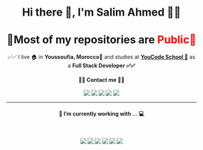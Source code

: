 <center align='center'>
<h1 align='center'> Hi there 👋, I'm Salim Ahmed 👨‍💻</h1>
<h1 style="border:none;" align='center'><b>🚨Most of my repositories are <span style="color:red";>Public🚨</span></b></h1>

<p align='center'>
  ✅✅ I live 🏠 in <b>Youssoufia, Morocco📍</b>  and studies at <b><a href="https://youcode.ma">YouCode School 🏫</a></b> as a <b>Full Stack Developer ✅✅

  <h4 align='center'>📇📇 Contact me 📇📇</h4>
</p>
<p align="center">
    <a href="https://github.com/AHMEDSALIM01"><img src="https://img.shields.io/badge/-Github-black?style=for-the-badge&logo=github"></a>
    <a href="https://www.linkedin.com/in/ahmed-salim-64988a158/"><img src="https://img.shields.io/badge/-linkedin-darkblue?style=for-the-badge&logo=linkedin"></a>
    <a href="https://www.instagram.com/saliiimahmed/"><img src="https://img.shields.io/badge/-instagram-red?style=for-the-badge&logo=instagram&logoColor=white"></a>
    <a href="tel:+212689734670"><img src="https://img.shields.io/badge/+212603768705-black?style=for-the-badge&logo=whatsapp&logoColor=white"></a>
    <a href="mailto:salim.ahm01@gmail.com"><img src="https://img.shields.io/badge/salim.ahm01@gmail.com-darkred?style=for-the-badge&logo=gmail&logoColor=white"></a>
</p>
<hr>

<h4 align='center'><b>🔭  I’m currently working with ... 💻</b></h4><br>

<p align='center'>
  <img src="https://img.shields.io/badge/html5%20-%23e34f26.svg?&style=for-the-badge&logo=html5&logoColor=white" />
  <img src="https://img.shields.io/badge/CSS3-1572B6?&style=for-the-badge&logo=css3&logoColor=white" />
  <img src="https://img.shields.io/badge/JavaScript-F7DF1E?style=for-the-badge&logo=javascript&logoColor=black" />
  <img src="https://img.shields.io/badge/Bootstrap-563D7C?style=for-the-badge&logo=bootstrap&logoColor=white">
  <img src="https://img.shields.io/badge/php-1572B6?style=for-the-badge&logo=php&logoColor=white" />
  <img src="https://img.shields.io/badge/mysql-3E6E93?style=for-the-badge&logo=mysql&logoColor=white" />
  
</p>

<br>

</center>
